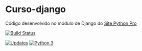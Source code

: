 # Curso-django
Código desenvolvido no módulo de Django do [Site Python Pro](www.python.pro.br)


[![Build Status](https://travis-ci.com/andremenezees/curso-django.svg?branch=master)](https://travis-ci.com/andremenezees/curso-django)

[![Updates](https://pyup.io/repos/github/andremenezees/curso-django/shield.svg)](https://pyup.io/repos/github/andremenezees/curso-django/)
[![Python 3](https://pyup.io/repos/github/andremenezees/curso-django/python-3-shield.svg)](https://pyup.io/repos/github/andremenezees/curso-django/)
